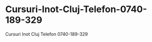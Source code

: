 Cursuri-Inot-Cluj-Telefon-0740-189-329
======================================

Cursuri Inot Cluj Telefon 0740-189-329